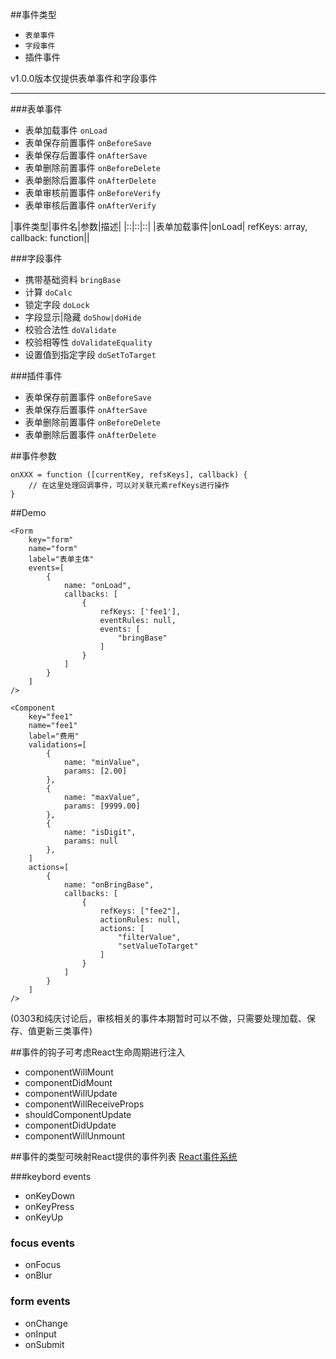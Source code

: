 <!--
author: 不惑-农佳武
date: 2017-02-25
title: 工作流表单设计器设计文档 v1.0.0 （四、事件列表）
tags: 系统设计
category: 其它 
status: publish 
summary: 工作流表单设计器设计文档 v1.0.0，参考金蝶K3 BOS的系统实现对工作流表单设计器的功能进行分析设计
-->

##事件类型
* ```表单事件```
* ```字段事件```
* 插件事件

v1.0.0版本仅提供表单事件和字段事件

---------------------------------------
###表单事件
+ 表单加载事件    ```onLoad```
+ 表单保存前置事件 ```onBeforeSave```
+ 表单保存后置事件 ```onAfterSave```
+ 表单删除前置事件 ```onBeforeDelete```
+ 表单删除后置事件 ```onAfterDelete```
+ 表单审核前置事件 ```onBeforeVerify```
+ 表单审核后置事件 ```onAfterVerify```


|事件类型|事件名|参数|描述|
|::|::|::|
|表单加载事件|onLoad| refKeys: array,  callback: function||


###字段事件
+ 携带基础资料 ```bringBase```
+ 计算 ```doCalc```
+ 锁定字段 ```doLock```
+ 字段显示|隐藏 ```doShow|doHide```
+ 校验合法性 ```doValidate```
+ 校验相等性 ```doValidateEquality```
+ 设置值到指定字段 ```doSetToTarget```

###插件事件
+ 表单保存前置事件 ```onBeforeSave```
+ 表单保存后置事件 ```onAfterSave```
+ 表单删除前置事件 ```onBeforeDelete```
+ 表单删除后置事件 ```onAfterDelete```

##事件参数

```
onXXX = function ([currentKey, refsKeys], callback) {
	// 在这里处理回调事件，可以对关联元素refKeys进行操作
}
```


##Demo

```
<Form
	key="form"
	name="form"
	label="表单主体"
	events=[
		{
			name: "onLoad",
			callbacks: [
				{
					refKeys: ['fee1'],
					eventRules: null,
					events: [
						"bringBase"
					]			
				}
			]
		}
	]	
/>
```

```
<Component
	key="fee1"
	name="fee1"
	label="费用"
	validations=[
		{
			name: "minValue",
			params: [2.00]
		},
		{
			name: "maxValue",
			params: [9999.00]
		},
		{
			name: "isDigit",
			params: null
		},
	]
	actions=[
		{
			name: "onBringBase",
			callbacks: [
				{
					refKeys: ["fee2"],
					actionRules: null,
					actions: [
						"filterValue",
						"setValueToTarget"
					]					
				}
			]
		}
	]
/>
```

(0303和纯庆讨论后，审核相关的事件本期暂时可以不做，只需要处理加载、保存、值更新三类事件)





##事件的钩子可考虑React生命周期进行注入
*  componentWillMount
*  componentDidMount
*  componentWillUpdate
*  componentWillReceiveProps
*  shouldComponentUpdate
*  componentDidUpdate
*  componentWillUnmount


##事件的类型可映射React提供的事件列表
[React事件系统](http://reactjs.cn/react/docs/events.html)

###keybord events
* onKeyDown 
* onKeyPress 
* onKeyUp

### focus events
* onFocus 
* onBlur

### form events
* onChange 
* onInput 
* onSubmit